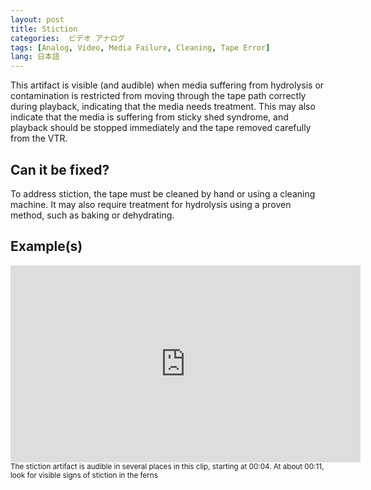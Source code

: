 ```yaml
---
layout: post
title: Stiction
categories:  ビデオ アナログ  
tags: [Analog, Video, Media Failure, Cleaning, Tape Error]
lang: 日本語
---
```


This artifact is visible (and audible) when media suffering from hydrolysis or contamination is restricted from moving through the tape path correctly during playback, indicating that the media needs treatment. This may also indicate that the media is suffering from sticky shed syndrome, and playback should be stopped immediately and the tape removed carefully from the VTR.

## Can it be fixed?

To address stiction, the tape must be cleaned by hand or using a cleaning machine. It may also require treatment for hydrolysis using a proven method, such as baking or dehydrating.

## Example(s)
<iframe src="https://archive.org/embed/stiction" width="560" height="315" frameborder="0" webkitallowfullscreen="true" mozallowfullscreen="true" allowfullscreen></iframe>
<sub>The stiction artifact is audible in several places in this clip, starting at 00:04. At about 00:11, look for visible signs of stiction in the ferns</sub>
